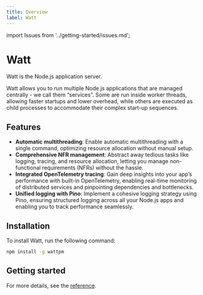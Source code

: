 ```yaml
---
title: Overview
label: Watt
---
```


import Issues from '../getting-started/issues.md';

# Watt

Watt is the Node.js application server.

Watt allows you to run multiple Node.js applications that are managed centrally - we call them “services”.
Some are run inside worker threads, allowing faster startups and lower overhead, while others are executed as child processes to accommodate their complex start-up sequences.

## Features

- **Automatic multithreading**: Enable automatic multithreading with a single command, optimizing resource allocation without manual setup.
- **Comprehensive NFR management**: Abstract away tedious tasks like logging, tracing, and resource allocation, letting you manage non-functional requirements (NFRs) without the hassle.
- **Integrated OpenTelemetry tracing**: Gain deep insights into your app’s performance with built-in OpenTelemetry, enabling real-time monitoring of distributed services and pinpointing dependencies and bottlenecks.
- **Unified logging with Pino**: Implement a cohesive logging strategy using Pino, ensuring structured logging across all your Node.js apps and enabling you to track performance seamlessly.

## Installation

To install Watt, run the following command:

```bash
npm install -g wattpm
```

## Getting started

For more details, see the [reference](./reference.md).

<Issues />
